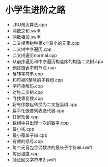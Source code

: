 # 小学生进阶之路

- LRU淘汰算法.cpp
- 两数之和.swift
- 两数相加.swift
- 二叉搜索树种第k个最小的元素.cpp
- 二叉树中序遍历.cpp
- 二叉树遍历normal.cpp
- 从前序遍历和中序遍历构造序列构造二叉树.cpp
- 删除链表中的节点.cpp
- 反转字符串.cpp
- 和可被K整除的子数组.cpp
- 字符串解码.cpp
- 对称二叉树.cpp
- 寻找重复数.cpp
- 将有序数组转换为二叉搜索树.cpp
- 扁平化嵌套列表迭代器.cpp
- 打家劫舍.cpp
- 数组中只出现一次的数字.cpp
- 最小栈.cpp
- 最小覆盖子串.cpp
- 有效的括号.cpp
- 每个元音包含偶数次的最长子字符串.swift
- 每日温度.cpp
- 验证回文字符串2.swift